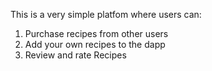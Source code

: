 This is a very simple platfom where users can:

1. Purchase recipes from other users
2. Add your own recipes to the dapp
3. Review and rate Recipes

